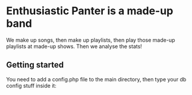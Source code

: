 # Enthusiastic Panter is a made-up band

We make up songs, then make up playlists, then play those made-up playlists at made-up shows. Then we analyse the stats!

## Getting started

You need to add a config.php file to the main directory, then type your db config stuff inside it:

<?php
	
$username = "username";
$password = "yourpassword";
$db = "yourdatabase";

?>	
